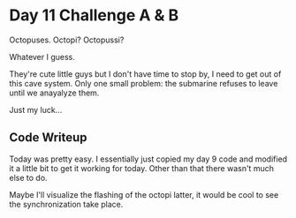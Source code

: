 # Day 11 Challenge A & B

Octopuses. Octopi? Octopussi?

Whatever I guess.

They're cute little guys but I don't have time to stop by, I need to get out of this cave system. Only one small problem: the submarine refuses to leave until we anayalyze them.

Just my luck...

## **Code Writeup**

Today was pretty easy. I essentially just copied my day 9 code and modified it a little bit to get it working for today. Other than that there wasn't much else to do.

Maybe I'll visualize the flashing of the octopi latter, it would be cool to see the synchronization take place.
